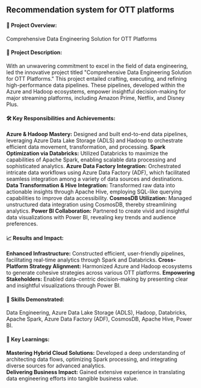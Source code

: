 ## Recommendation system for OTT platforms

#### 🚀 Project Overview: 
Comprehensive Data Engineering Solution for OTT Platforms

#### 📌 Project Description:
With an unwavering commitment to excel in the field of data engineering, led the innovative project titled "Comprehensive Data Engineering Solution for OTT Platforms." This project entailed crafting, executing, and refining high-performance data pipelines. These pipelines, developed within the Azure and Hadoop ecosystems, empower insightful decision-making for major streaming platforms, including Amazon Prime, Netflix, and Disney Plus.

#### 🛠️ Key Responsibilities and Achievements:

**Azure & Hadoop Mastery:** Designed and built end-to-end data pipelines, leveraging Azure Data Lake Storage (ADLS) and Hadoop to orchestrate efficient data movement, transformation, and processing.
**Spark Optimization via Databricks:** Utilized Databricks to maximize the capabilities of Apache Spark, enabling scalable data processing and sophisticated analytics.
**Azure Data Factory Integration:** Orchestrated intricate data workflows using Azure Data Factory (ADF), which facilitated seamless integration among a variety of data sources and destinations.
**Data Transformation & Hive Integration:** Transformed raw data into actionable insights through Apache Hive, employing SQL-like querying capabilities to improve data accessibility.
**CosmosDB Utilization:** Managed unstructured data integration using CosmosDB, thereby streamlining analytics.
**Power BI Collaboration:** Partnered to create vivid and insightful data visualizations with Power BI, revealing key trends and audience preferences.

#### 📈 Results and Impact:

**Enhanced Infrastructure:** Constructed efficient, user-friendly pipelines, facilitating real-time analytics through Spark and Databricks.
**Cross-Platform Strategy Alignment:** Harmonized Azure and Hadoop ecosystems to generate cohesive strategies across various OTT platforms.
**Empowering Stakeholders:** Enabled data-centric decision-making by presenting clear and insightful visualizations through Power BI.

#### 🔗 Skills Demonstrated:
Data Engineering, Azure Data Lake Storage (ADLS), Hadoop, Databricks, Apache Spark, Azure Data Factory (ADF), CosmosDB, Apache Hive, Power BI.

#### 📣 Key Learnings:

**Mastering Hybrid Cloud Solutions:** Developed a deep understanding of architecting data flows, optimizing Spark processing, and integrating diverse sources for advanced analytics. <br>
**Delivering Business Impact:** Gained extensive experience in translating data engineering efforts into tangible business value.
